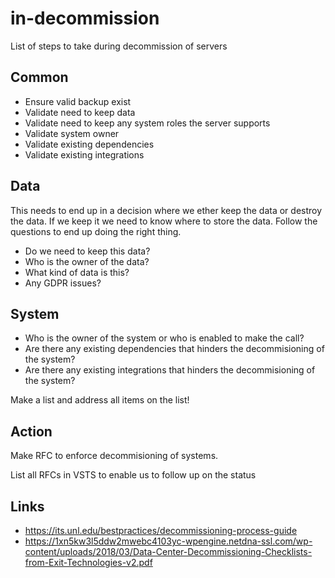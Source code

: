 # in-decommission
List of steps to take during decommission of servers

## Common

* Ensure valid backup exist
* Validate need to keep data
* Validate need to keep any system roles the server supports
* Validate system owner
* Validate existing dependencies
* Validate existing integrations


## Data

This needs to end up in a decision where we ether keep the data or destroy the data.
If we keep it we need to know where to store the data.
Follow the questions to end up doing the right thing.

* Do we need to keep this data?
* Who is the owner of the data?
* What kind of data is this?
* Any GDPR issues?


## System

* Who is the owner of the system or who is enabled to make the call?
* Are there any existing dependencies that hinders the decommisioning of the system?
* Are there any existing integrations that hinders the decommisioning of the system?

Make a list and address all items on the list!


## Action

Make RFC to enforce decommisioning of systems.

List all RFCs in VSTS to enable us to follow up on the status

## Links

* https://its.unl.edu/bestpractices/decommissioning-process-guide
* https://1xn5kw3l5ddw2mwebc4103yc-wpengine.netdna-ssl.com/wp-content/uploads/2018/03/Data-Center-Decommissioning-Checklists-from-Exit-Technologies-v2.pdf


